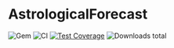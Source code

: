 # AstrologicalForecast

![Gem](https://img.shields.io/gem/v/astrological_forecast)
![CI](https://github.com/ProfessorNemo/astrological_forecast/actions/workflows/ci.yml/badge.svg)
[![Test Coverage](https://codecov.io/gh/ProfessorNemo/astrological_forecast/graph/badge.svg)](https://codecov.io/gh/ProfessorNemo/astrological_forecast)
![Downloads total](https://img.shields.io/gem/dt/astrological_forecast)